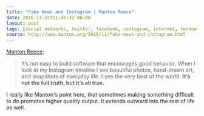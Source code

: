 ```yaml
---
title: "Fake News and Instagram | Manton Reece"
date: 2016-11-22T11:46:32-06:00
layout: post
tags: [social networks, twitter, facebook, instagram, internet, technology]
source: http://www.manton.org/2016/11/fake-news-and-instagram.html
---
```


[Manton Reece](http://www.manton.org/2016/11/fake-news-and-instagram.html):

> It’s not easy to build software that encourages good behavior. When I look at my Instagram timeline I see beautiful photos, hand-drawn art, and snapshots of everyday life. I see the very best of the world. **It’s not the full truth, but it’s all true.**

I really like Manton's point here, that sometimes making something difficult to do promotes higher quality output. It extends outward into the rest of life as well.
